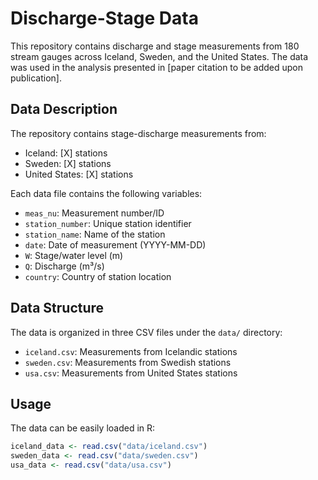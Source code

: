 # Discharge-Stage Data

This repository contains discharge and stage measurements from 180 stream gauges across Iceland, Sweden, and the United States. The data was used in the analysis presented in [paper citation to be added upon publication].

## Data Description

The repository contains stage-discharge measurements from:
- Iceland: [X] stations
- Sweden: [X] stations
- United States: [X] stations

Each data file contains the following variables:
- `meas_nu`: Measurement number/ID
- `station_number`: Unique station identifier
- `station_name`: Name of the station
- `date`: Date of measurement (YYYY-MM-DD)
- `W`: Stage/water level (m)
- `Q`: Discharge (m³/s)
- `country`: Country of station location

## Data Structure

The data is organized in three CSV files under the `data/` directory:
- `iceland.csv`: Measurements from Icelandic stations
- `sweden.csv`: Measurements from Swedish stations
- `usa.csv`: Measurements from United States stations

## Usage

The data can be easily loaded in R:
```R
iceland_data <- read.csv("data/iceland.csv")
sweden_data <- read.csv("data/sweden.csv")
usa_data <- read.csv("data/usa.csv")